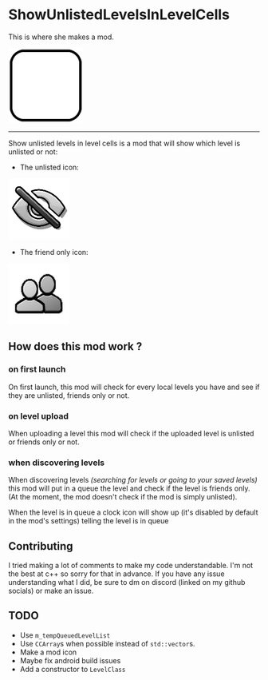 # ShowUnlistedLevelsInLevelCells

This is where she makes a mod.

<img src="logo.png" width="150" alt="the mod's logo"/>

---

Show unlisted levels in level cells is a mod that will show which level is unlisted or not:

- The unlisted icon: 

<img src="./resources/unlisted-icon.png" alt="the unlisted icon">

- The friend only icon: 

<img src="./resources/friend-only-icon.png" alt="the friend only icon">

## How does this mod work ?

### on first launch

On first launch, this mod will check for every local levels you have and see if they are unlisted, friends only or not.

### on level upload

When uploading a level this mod will check if the uploaded level is unlisted or friends only or not.

### when discovering levels

When discovering levels *(searching for levels or going to your saved levels)* this mod will put in a queue the level and check if the level is friends only. (At the moment, the mod doesn't check if the mod is simply unlisted).

When the level is in queue a clock icon will show up (it's disabled by default in the mod's settings) telling the level is in queue

## Contributing

I tried making a lot of comments to make my code understandable. I'm not the best at c++ so sorry for that in advance.
If you have any issue understanding what I did, be sure to dm on discord (linked on my github socials) or make an issue.

## TODO

- Use `m_tempQueuedLevelList`
- Use `CCArray`s when possible instead of `std::vector`s.
- Make a mod icon
- Maybe fix android build issues
- Add a constructor to `LevelClass`
